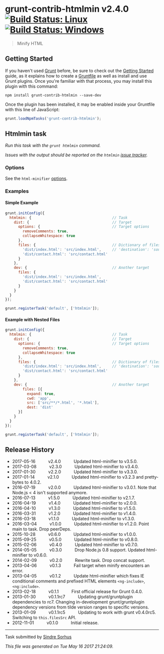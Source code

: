 # grunt-contrib-htmlmin v2.4.0 [![Build Status: Linux](https://travis-ci.org/gruntjs/grunt-contrib-htmlmin.svg?branch=master)](https://travis-ci.org/gruntjs/grunt-contrib-htmlmin) [![Build Status: Windows](https://ci.appveyor.com/api/projects/status/sn73i2qggqeolnc2/branch/master?svg=true)](https://ci.appveyor.com/project/gruntjs/grunt-contrib-htmlmin/branch/master)

> Minify HTML



## Getting Started

If you haven't used [Grunt](http://gruntjs.com/) before, be sure to check out the [Getting Started](http://gruntjs.com/getting-started) guide, as it explains how to create a [Gruntfile](http://gruntjs.com/sample-gruntfile) as well as install and use Grunt plugins. Once you're familiar with that process, you may install this plugin with this command:

```shell
npm install grunt-contrib-htmlmin --save-dev
```

Once the plugin has been installed, it may be enabled inside your Gruntfile with this line of JavaScript:

```js
grunt.loadNpmTasks('grunt-contrib-htmlmin');
```




## Htmlmin task
_Run this task with the `grunt htmlmin` command._

*Issues with the output should be reported on the `htmlmin` [issue tracker](https://github.com/kangax/html-minifier/issues/new).*

### Options

See the `html-minifier` [options](https://github.com/kangax/html-minifier#options-quick-reference).

### Examples

#### Simple Example

```js
grunt.initConfig({
  htmlmin: {                                     // Task
    dist: {                                      // Target
      options: {                                 // Target options
        removeComments: true,
        collapseWhitespace: true
      },
      files: {                                   // Dictionary of files
        'dist/index.html': 'src/index.html',     // 'destination': 'source'
        'dist/contact.html': 'src/contact.html'
      }
    },
    dev: {                                       // Another target
      files: {
        'dist/index.html': 'src/index.html',
        'dist/contact.html': 'src/contact.html'
      }
    }
  }
});

grunt.registerTask('default', ['htmlmin']);
```

#### Example with Nested Files

```js
grunt.initConfig({
  htmlmin: {                                     // Task
    dist: {                                      // Target
      options: {                                 // Target options
        removeComments: true,
        collapseWhitespace: true
      },
      files: {                                   // Dictionary of files
        'dist/index.html': 'src/index.html',     // 'destination': 'source'
        'dist/contact.html': 'src/contact.html'
      }
    },
    dev: {                                       // Another target
        files: [{
          expand: true,
          cwd: 'app',
          src: ['src/**/*.html', '*.html'],
          dest: 'dist'
      }]
    }
  }
});

grunt.registerTask('default', ['htmlmin']);
```


## Release History

 * 2017-05-16   v2.4.0   Updated html-minifier to v3.5.0.
 * 2017-03-08   v2.3.0   Updated html-minifier to v3.4.0.
 * 2017-01-30   v2.2.0   Updated html-minifier to v3.3.0.
 * 2017-01-14   v2.1.0   Updated html-minifier to v3.2.3 and pretty-bytes to 4.0.2.
 * 2016-07-19   v2.0.0   Updated html-minifier to v3.0.1. Note that Node.js < 4 isn't supported anymore.
 * 2016-07-13   v1.5.0   Updated html-minifier to v2.1.7.
 * 2016-04-19   v1.4.0   Updated html-minifier to v2.0.0.
 * 2016-04-10   v1.3.0   Updated html-minifier to v1.5.0.
 * 2016-03-31   v1.2.0   Updated html-minifier to v1.4.0.
 * 2016-03-18   v1.1.0   Updated html-minifier to v1.3.0.
 * 2016-03-04   v1.0.0   Updated html-minifier to v1.2.0. Point main to task. Drop peerDeps.
 * 2015-10-28   v0.6.0   Updated html-minifier to v1.0.0.
 * 2015-09-25   v0.5.0   Updated html-minifier to v0.8.0.
 * 2015-02-06   v0.4.0   Updated html-minifier to v0.7.0.
 * 2014-05-05   v0.3.0   Drop Node.js 0.8 support. Updated html-minifier to v0.6.0.
 * 2014-02-09   v0.2.0   Rewrite task. Drop concat support.
 * 2013-04-06   v0.1.3   Fail target when minify encounters an error.
 * 2013-04-05   v0.1.2   Update html-minifier which fixes IE conditional comments and prefixed HTML elements `<ng-include>`, `<ng:include>`.
 * 2013-02-18   v0.1.1   First official release for Grunt 0.4.0.
 * 2013-01-30   v0.1.1rc7   Updating grunt/gruntplugin dependencies to rc7. Changing in-development grunt/gruntplugin dependency versions from tilde version ranges to specific versions.
 * 2013-01-09   v0.1.1rc5   Updating to work with grunt v0.4.0rc5. Switching to `this.filesSrc` API.
 * 2012-11-01   v0.1.0   Initial release.

---

Task submitted by [Sindre Sorhus](http://github.com/sindresorhus)

*This file was generated on Tue May 16 2017 21:24:09.*
